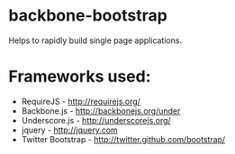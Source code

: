 backbone-bootstrap
==================
Helps to rapidly build single page applications.


Frameworks used:
==================

*   RequireJS - http://requirejs.org/
*   Backbone.js - http://backbonejs.org/under
*   Underscore.js - http://underscorejs.org/
*   jquery - http://jquery.com
*   Twitter Bootstrap - http://twitter.github.com/bootstrap/